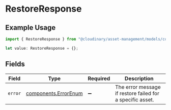 # RestoreResponse

## Example Usage

```typescript
import { RestoreResponse } from "@cloudinary/asset-management/models/components";

let value: RestoreResponse = {};
```

## Fields

| Field                                                        | Type                                                         | Required                                                     | Description                                                  |
| ------------------------------------------------------------ | ------------------------------------------------------------ | ------------------------------------------------------------ | ------------------------------------------------------------ |
| `error`                                                      | [components.ErrorEnum](../../models/components/errorenum.md) | :heavy_minus_sign:                                           | The error message if restore failed for a specific asset.    |